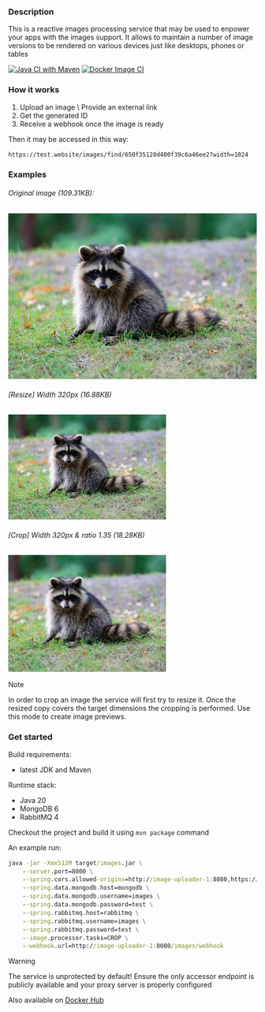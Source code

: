 ### Description

This is a reactive images processing service that may be used to enpower your apps with the images support.
It allows to maintain a number of image versions to be rendered on various devices just like desktops, phones or tables

[![Java CI with Maven](https://github.com/WildDev/images/actions/workflows/maven.yml/badge.svg)](https://github.com/WildDev/images/actions/workflows/maven.yml) [![Docker Image CI](https://github.com/WildDev/images/actions/workflows/docker-image.yml/badge.svg)](https://github.com/WildDev/images/actions/workflows/docker-image.yml)

### How it works

1. Upload an image \ Provide an external link
2. Get the generated ID
3. Receive a webhook once the image is ready

Then it may be accessed in this way:

```
https://test.website/images/find/650f35128d400f39c6a46ee2?width=1024
```

### Examples

###### Original image (109.31KB):
![Original image](src/main/resources/images/sample.jpg)

###### [Resize] Width 320px (16.88KB)
![Width 320px](src/main/resources/images/width320.jpg)

###### [Crop] Width 320px & ratio 1.35 (18.28KB)
![Crop to ratio 1.35](src/main/resources/images/ratio1.35.jpg)


> [!NOTE]
> In order to crop an image the service will first try to resize it. Once the resized copy covers the target dimensions the cropping is performed. Use this mode to create image previews.

### Get started

Build requirements:
* latest JDK and Maven

Runtime stack:
* Java 20
* MongoDB 6
* RabbitMQ 4

Checkout the project and build it using `mvn package` command

An example run:

```cmd
java -jar -Xmx512M target/images.jar \
    --server.port=8000 \
    --spring.cors.allowed-origins=http://image-uploader-1:8080,https://test.website \
    --spring.data.mongodb.host=mongodb \
    --spring.data.mongodb.username=images \
    --spring.data.mongodb.password=test \
    --spring.rabbitmq.host=rabbitmq \
    --spring.rabbitmq.username=images \
    --spring.rabbitmq.password=test \
    --image.processor.tasks=CROP \
    --webhook.url=http://image-uploader-1:8080/images/webhook
```

> [!WARNING]
> The service is unprotected by default! Ensure the only accessor endpoint is publicly available and your proxy server is properly configured

Also available on [Docker Hub](https://hub.docker.com/r/wilddev/images)

